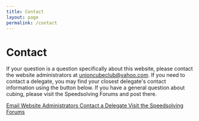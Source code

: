 ```yaml
---
title: Contact
layout: page
permalink: /contact
---
```


Contact
=======

If your question is a question specifically about this website, please contact the website administrators at [unioncubeclub@yahoo.com](mailto:unioncubeclub@yahoo.com). If you need to contact a delegate, you may find your closest delegate's contact information using the button below. If you have a general question about cubing, please visit the Speedsolving Forums and post there.

<a href="mailto:unioncubeclub@yahoo.com" class="btn btn-primary">
    Email Website Administrators
</a> 
<a href="https://www.worldcubeassociation.org/delegates" class="btn btn-primary">
    Contact a Delegate
</a>
<a href="https://www.speedsolving.com/" class="btn btn-primary">
    Visit the Speedsolving Forums
</a>